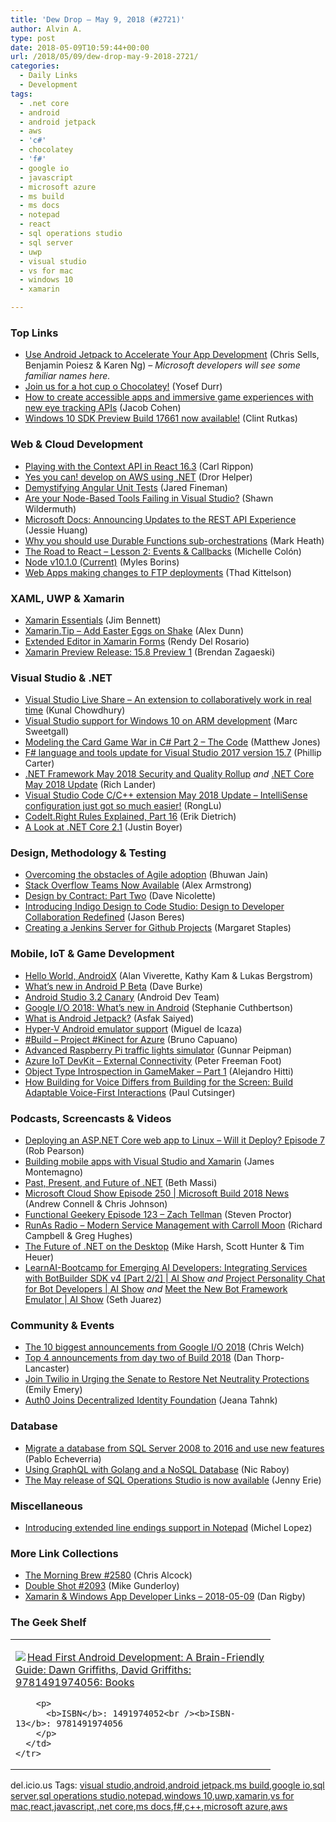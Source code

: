 ```yaml
---
title: 'Dew Drop – May 9, 2018 (#2721)'
author: Alvin A.
type: post
date: 2018-05-09T10:59:44+00:00
url: /2018/05/09/dew-drop-may-9-2018-2721/
categories:
  - Daily Links
  - Development
tags:
  - .net core
  - android
  - android jetpack
  - aws
  - 'c#'
  - chocolatey
  - 'f#'
  - google io
  - javascript
  - microsoft azure
  - ms build
  - ms docs
  - notepad
  - react
  - sql operations studio
  - sql server
  - uwp
  - visual studio
  - vs for mac
  - windows 10
  - xamarin

---
```

### <a name="top"></a>Top Links

  * <a href="http://feedproxy.google.com/~r/blogspot/hsDu/~3/AjPGsoHmGcA/use-android-jetpack-to-accelerate-your.html" target="_blank">Use Android Jetpack to Accelerate Your App Development</a> (Chris Sells, Benjamin Poiesz & Karen Ng) _&#8211; Microsoft developers will see some familiar names here._
  * <a href="https://blogs.msdn.microsoft.com/commandline/2018/05/08/join-us-for-a-hot-cup-o-chocolatey/" target="_blank">Join us for a hot cup o Chocolatey!</a> (Yosef Durr)
  * <a href="https://blogs.windows.com/buildingapps/2018/05/08/how-to-create-accessible-apps-and-immersive-game-experiences-with-new-eye-tracking-apis/?WT.mc_id=DX_MVP4025064" target="_blank">How to create accessible apps and immersive game experiences with new eye tracking APIs</a> (Jacob Cohen)
  * <a href="http://blogs.windows.com/buildingapps/2018/05/08/windows-10-sdk-preview-build-17661-now-available/?WT.mc_id=DX_MVP4025064" target="_blank">Windows 10 SDK Preview Build 17661 now available!</a> (Clint Rutkas)



### <a name="web"></a>Web & Cloud Development

  * <a href="https://www.carlrippon.com/playing-with-the-context-api-in-react-16-3/" target="_blank">Playing with the Context API in React 16.3</a> (Carl Rippon)
  * <a href="https://helpercode.com/2018/05/08/yes-you-can-develop-on-aws-using-net/" target="_blank">Yes you can! develop on AWS using .NET</a> (Dror Helper)
  * <a href="https://www.infragistics.com/community/blogs/b/infragistics/posts/demystifying-angular-unit-tests" target="_blank">Demystifying Angular Unit Tests</a> (Jared Fineman)
  * <a href="https://wildermuth.com/2018/05/08/Are-your-Node-Based-Tools-Failing-in-Visual-Studio" target="_blank">Are your Node-Based Tools Failing in Visual Studio?</a> (Shawn Wildermuth)
  * <a href="https://docs.microsoft.com/teamblog/announcing-rest-improvements/" target="_blank">Microsoft Docs: Announcing Updates to the REST API Experience</a> (Jessie Huang)
  * <a href="http://markheath.net/post/durable-functions-sub-orchestrations" target="_blank">Why you should use Durable Functions sub-orchestrations</a> (Mark Heath)
  * <a href="https://medium.com/the-road-to-react/lesson-2-events-callbacks-2a4fe1eadf4?source=rss----9a4fe4613e92---4" target="_blank">The Road to React &#8211; Lesson 2: Events & Callbacks</a> (Michelle Colón)
  * <a href="https://nodejs.org/en/blog/release/v10.1.0" target="_blank">Node v10.1.0 (Current)</a> (Myles Borins)
  * <a href="https://blogs.msdn.microsoft.com/appserviceteam/2018/05/08/web-apps-making-changes-to-ftp-deployments/" target="_blank">Web Apps making changes to FTP deployments</a> (Thad Kittelson)



### <a name="silverlight"></a>XAML, UWP & Xamarin

  * <a href="https://www.jimbobbennett.io/xamarin-essentials/" target="_blank">Xamarin Essentials</a> (Jim Bennett)
  * <a href="https://alexdunn.org/2018/05/08/xamarin-tip-add-easter-eggs-on-shake/" target="_blank">Xamarin.Tip – Add Easter Eggs on Shake</a> (Alex Dunn)
  * <a href="https://www.xamboy.com/2018/05/08/custom-expandable-editor-in-xamarin-forms/" target="_blank">Extended Editor in Xamarin Forms</a> (Rendy Del Rosario)
  * <a href="https://releases.xamarin.com/15-8-preview-1/" target="_blank">Xamarin Preview Release: 15.8 Preview 1</a> (Brendan Zagaeski)



### <a name="dotnet"></a>Visual Studio & .NET

  * <a href="http://feedproxy.google.com/~r/kunal2383/~3/mxBEJSvLQYw/visual-studio-live-share.html" target="_blank">Visual Studio Live Share &#8211; An extension to collaboratively work in real time</a> (Kunal Chowdhury)
  * <a href="https://blogs.windows.com/buildingapps/2018/05/08/visual-studio-support-for-windows-10-on-arm-development/?WT.mc_id=DX_MVP4025064" target="_blank">Visual Studio support for Windows 10 on ARM development</a> (Marc Sweetgall)
  * <a href="http://feedproxy.google.com/~r/ExceptionNotFound/~3/m3tc0QSYZ6Y/" target="_blank">Modeling the Card Game War in C# Part 2 &#8211; The Code</a> (Matthew Jones)
  * <a href="https://blogs.msdn.microsoft.com/dotnet/2018/05/08/f-language-and-tools-update-for-visual-studio-2017-version-15-7/" target="_blank">F# language and tools update for Visual Studio 2017 version 15.7</a> (Phillip Carter)
  * <a href="https://blogs.msdn.microsoft.com/dotnet/2018/05/08/net-framework-may-2018-security-and-quality-rollup/" target="_blank">.NET Framework May 2018 Security and Quality Rollup</a> _and_ <a href="https://blogs.msdn.microsoft.com/dotnet/2018/05/08/net-core-may-2018-update/" target="_blank">.NET Core May 2018 Update</a> (Rich Lander)
  * <a href="https://blogs.msdn.microsoft.com/vcblog/2018/05/08/visual-studio-code-cc-extension-may-2018-update-intellisense-configuration-just-got-so-much-easier/" target="_blank">Visual Studio Code C/C++ extension May 2018 Update – IntelliSense configuration just got so much easier!</a> (RongLu)
  * <a href="http://feedproxy.google.com/~r/SubMain/~3/rnBK5KKscj4/" target="_blank">CodeIt.Right Rules Explained, Part 16</a> (Erik Dietrich)
  * <a href="https://blog.ndepend.com/dot-net-core-2-point-1/" target="_blank">A Look at .NET Core 2.1</a> (Justin Boyer)



### <a name="design"></a>Design, Methodology & Testing

  * <a href="http://blogs.quovantis.com/overcoming-the-obstacles-of-agile-adoption/" target="_blank">Overcoming the obstacles of Agile adoption</a> (Bhuwan Jain)
  * <a href="http://www.i-programmer.info/news/90-tools/11786-stack-overflow-teams-now-available.html" target="_blank">Stack Overflow Teams Now Available</a> (Alex Armstrong)
  * <a href="http://feedproxy.google.com/~r/LeadingAgile/~3/_iGkNRxcTPI/" target="_blank">Design by Contract: Part Two</a> (Dave Nicolette)
  * <a href="https://www.infragistics.com/community/blogs/b/infragistics/posts/introducing-indigo-design-to-code-design-to-developer-collaboration-redefined" target="_blank">Introducing Indigo Design to Code Studio: Design to Developer Collaboration Redefined</a> (Jason Beres)
  * <a href="https://twilioinc.wpengine.com/2018/05/creating-a-jenkins-server-for-github-projects.html" target="_blank">Creating a Jenkins Server for Github Projects</a> (Margaret Staples)



### <a name="mobile"></a>Mobile, IoT & Game Development

  * <a href="http://feedproxy.google.com/~r/blogspot/hsDu/~3/-2U-GQ0AjhA/hello-world-androidx.html" target="_blank">Hello World, AndroidX</a> (Alan Viverette, Kathy Kam & Lukas Bergstrom)
  * <a href="http://feedproxy.google.com/~r/blogspot/hsDu/~3/b6PaIb4qMlU/whats-new-in-android-p-beta.html" target="_blank">What’s new in Android P Beta</a> (Dave Burke)
  * <a href="http://feedproxy.google.com/~r/blogspot/hsDu/~3/vz-wRxNYvAA/android-studio-3-2-canary.html" target="_blank">Android Studio 3.2 Canary</a> (Android Dev Team)
  * <a href="http://feedproxy.google.com/~r/blogspot/hsDu/~3/ibVQ8iYsym0/google-io-2018-whats-new-in-android.html" target="_blank">Google I/O 2018: What’s new in Android</a> (Stephanie Cuthbertson)
  * <a href="https://android.jlelse.eu/what-is-android-jetpack-737095e88161?source=rss----8fca399d4de---4" target="_blank">What is Android Jetpack?</a> (Asfak Saiyed)
  * <a href="https://blogs.msdn.microsoft.com/visualstudio/2018/05/08/hyper-v-android-emulator-support/" target="_blank">Hyper-V Android emulator support</a> (Miguel de Icaza)
  * <a href="http://feedproxy.google.com/~r/elbruno/~3/XFxWJ3S8wBc/" target="_blank">#Build – Project #Kinect for Azure</a> (Bruno Capuano)
  * <a href="http://gunnarpeipman.com/2018/05/raspberry-pi-traffic-lights/" target="_blank">Advanced Raspberry Pi traffic lights simulator</a> (Gunnar Peipman)
  * <a href="http://feedproxy.google.com/~r/PeterFoot/~3/h6u1x6IhV9w/" target="_blank">Azure IoT DevKit – External Connectivity</a> (Peter Freeman Foot)
  * <a href="https://developer.amazon.com/blogs/appstore/post/11f78b59-33bf-40cc-b869-78276d728372/object-type-introspection-in-gamemaker-part-1" target="_blank">Object Type Introspection in GameMaker &#8211; Part 1</a> (Alejandro Hitti)
  * <a href="https://developer.amazon.com/blogs/alexa/post/811d50a9-8835-48ef-9e52-76acca57021e/how-building-for-voice-differs-from-building-for-the-screen-build-adaptable-voice-first-interactions" target="_blank">How Building for Voice Differs from Building for the Screen: Build Adaptable Voice-First Interactions</a> (Paul Cutsinger)



### <a name="podcasts"></a>Podcasts, Screencasts & Videos

  * <a href="https://octopus.com/blog/will-it-deploy-episode-07" target="_blank">Deploying an ASP.NET Core web app to Linux &#8211; Will it Deploy? Episode 7</a> (Rob Pearson)
  * <a href="http://www.youtube.com/watch?v=fUQa-6TtsKQ" target="_blank">Building mobile apps with Visual Studio and Xamarin</a> (James Montemagno)
  * <a href="https://channel9.msdn.com/Events/Build/2018/Past-Present-and-Future-of-DotNET?WT.mc_id=DX_MVP4025064" target="_blank">Past, Present, and Future of .NET</a> (Beth Massi)
  * <a href="http://feeds.microsoftcloudshow.com/~r/microsoftcloudshowepisodes/~3/yN51DOzE1eY/250-microsoft-build-2018-news" target="_blank">Microsoft Cloud Show Episode 250 | Microsoft Build 2018 News</a> (Andrew Connell & Chris Johnson)
  * <a href="https://www.functionalgeekery.com/episode-123-zach-tellman/" target="_blank">Functional Geekery Episode 123 – Zach Tellman</a> (Steven Proctor)
  * <a href="http://feedproxy.google.com/~r/RunaAsRadioWma/~3/0l24E3A8h74/default.aspx" target="_blank">RunAs Radio &#8211; Modern Service Management with Carroll Moon</a> (Richard Campbell & Greg Hughes)
  * <a href="https://channel9.msdn.com/Events/Build/2018/C9L14?WT.mc_id=DX_MVP4025064" target="_blank">The Future of .NET on the Desktop</a> (Mike Harsh, Scott Hunter & Tim Heuer)
  * <a href="https://channel9.msdn.com/Shows/AI-Show/LearnAI-Bootcamp-for-Emerging-AI-Developers-Integrating-Services-with-BotBuilder-SDK-v4-Part-22?WT.mc_id=DX_MVP4025064" target="_blank">LearnAI-Bootcamp for Emerging AI Developers: Integrating Services with BotBuilder SDK v4 [Part 2/2] | AI Show</a> _and_ <a href="https://channel9.msdn.com/Shows/AI-Show/Project-Personality-Chat-for-Bot-Developers?WT.mc_id=DX_MVP4025064" target="_blank">Project Personality Chat for Bot Developers | AI Show</a> _and_ <a href="https://channel9.msdn.com/Shows/AI-Show/Meet-the-New-Bot-Framework-Emulator?WT.mc_id=DX_MVP4025064" target="_blank">Meet the New Bot Framework Emulator | AI Show</a> (Seth Juarez)



### <a name="events"></a>Community & Events

  * <a href="https://www.theverge.com/2018/5/8/17328828/google-io-keynote-summary-highlights-news-recap-2018" target="_blank">The 10 biggest announcements from Google I/O 2018</a> (Chris Welch)
  * <a href="http://feedproxy.google.com/~r/wmexperts/~3/a2dGRDTRkHU/top-4-announcements-day-two-build-2018" target="_blank">Top 4 announcements from day two of Build 2018</a> (Dan Thorp-Lancaster)
  * <a href="https://twilioinc.wpengine.com/2018/05/join-twilio-in-urging-the-senate-to-restore-net-neutrality-protections.html" target="_blank">Join Twilio in Urging the Senate to Restore Net Neutrality Protections</a> (Emily Emery)
  * <a href="https://auth0.com/blog/auth0-joins-decentralized-identity-foundation/" target="_blank">Auth0 Joins Decentralized Identity Foundation</a> (Jeana Tahnk)



### <a name="sql"></a>Database

  * <a href="http://feedproxy.google.com/~r/MSSQLTips-LatestSqlServerTips/~3/bvaQQLMyh5Y/tip.asp" target="_blank">Migrate a database from SQL Server 2008 to 2016 and use new features</a> (Pablo Echeverria)
  * <a href="https://blog.couchbase.com/using-graphql-with-golang-and-a-nosql-database/" target="_blank">Using GraphQL with Golang and a NoSQL Database</a> (Nic Raboy)
  * <a href="https://cloudblogs.microsoft.com/sqlserver/2018/05/08/the-may-release-of-sql-operations-studio-is-now-available/" target="_blank">The May release of SQL Operations Studio is now available</a> (Jenny Erie)



### <a name="misc"></a>Miscellaneous

  * <a href="https://blogs.msdn.microsoft.com/commandline/2018/05/08/extended-eol-in-notepad/" target="_blank">Introducing extended line endings support in Notepad</a> (Michel Lopez)



### <a name="links"></a>More Link Collections

  * <a href="http://feedproxy.google.com/~r/ReflectivePerspective/~3/xlk1DTqz514/" target="_blank">The Morning Brew #2580</a> (Chris Alcock)
  * <a href="https://afreshcup.com/home/2018/05/09/double-shot-2093.html" target="_blank">Double Shot #2093</a> (Mike Gunderloy)
  * <a href="https://links.danrigby.com/2018/05/app-developer-links-2018-05-09/" target="_blank">Xamarin & Windows App Developer Links &#8211; 2018-05-09</a> (Dan Rigby)



### <a name="shelf"></a>The Geek Shelf

<div class="wlWriterEditableSmartContent" id="scid:7dc1bd33-94bd-46fd-a20b-0131235bcd47:f1d99d6f-2435-49d5-98c9-639d532b6175" style="margin: 0px; padding: 0px; float: none; display: inline;">
  <table cellspacing="0" cellpadding="2" width="400" border="0" unselectable="on">
    <tr>
      <td valign="top" width="400">
        <p>
          <a title="Head First Android Development: A Brain-Friendly Guide: Dawn Griffiths, David Griffiths: 9781491974056: Books" href="https://www.amazon.com/exec/obidos/ASIN/1491974052/amavin-20"><img data-recalc-dims="1" decoding="async" src="https://i0.wp.com/images-na.ssl-images-amazon.com/images/I/51JzIa4VpML._AC_US218_.jpg?w=660&#038;ssl=1" border="0" align="left" style="float:left" />Head First Android Development: A Brain-Friendly Guide: Dawn Griffiths, David Griffiths: 9781491974056: Books</a>
        </p>
        
        <p>
          <b>ISBN</b>: 1491974052<br /><b>ISBN-13</b>: 9781491974056
        </p>
      </td>
    </tr>
  </table>
</div>



<div class="wlWriterEditableSmartContent" id="scid:77ECF5F8-D252-44F5-B4EB-D463C5396A79:2a4104bd-a342-427a-b4f0-e1eef1a2ba57" style="margin: 0px; padding: 0px; float: none; display: inline;">
  del.icio.us Tags: <a href="http://del.icio.us/popular/visual+studio" rel="tag">visual studio</a>,<a href="http://del.icio.us/popular/android" rel="tag">android</a>,<a href="http://del.icio.us/popular/android+jetpack" rel="tag">android jetpack</a>,<a href="http://del.icio.us/popular/ms+build" rel="tag">ms build</a>,<a href="http://del.icio.us/popular/google+io" rel="tag">google io</a>,<a href="http://del.icio.us/popular/sql+server" rel="tag">sql server</a>,<a href="http://del.icio.us/popular/sql+operations+studio" rel="tag">sql operations studio</a>,<a href="http://del.icio.us/popular/notepad" rel="tag">notepad</a>,<a href="http://del.icio.us/popular/windows+10" rel="tag">windows 10</a>,<a href="http://del.icio.us/popular/uwp" rel="tag">uwp</a>,<a href="http://del.icio.us/popular/xamarin" rel="tag">xamarin</a>,<a href="http://del.icio.us/popular/vs+for+mac" rel="tag">vs for mac</a>,<a href="http://del.icio.us/popular/react" rel="tag">react</a>,<a href="http://del.icio.us/popular/javascript" rel="tag">javascript</a>,<a href="http://del.icio.us/popular/.net+core" rel="tag">.net core</a>,<a href="http://del.icio.us/popular/ms+docs" rel="tag">ms docs</a>,<a href="http://del.icio.us/popular/f%23" rel="tag">f#</a>,<a href="http://del.icio.us/popular/c%2b%2b" rel="tag">c++</a>,<a href="http://del.icio.us/popular/microsoft+azure" rel="tag">microsoft azure</a>,<a href="http://del.icio.us/popular/aws" rel="tag">aws</a>
</div>